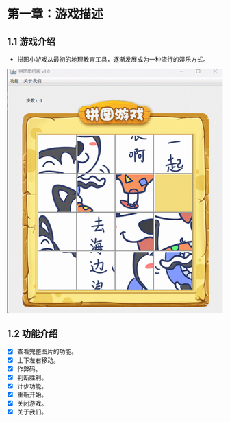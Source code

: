 # 第一章：游戏描述

## 1.1 游戏介绍

* 拼图小游戏从最初的地理教育工具，逐渐发展成为一种流行的娱乐方式。

![](./assets/1.gif)

## 1.2 功能介绍

- [x] 查看完整图片的功能。
- [x] 上下左右移动。
- [x] 作弊码。
- [x] 判断胜利。
- [x] 计步功能。
- [x] 重新开始。
- [x] 关闭游戏。
- [x] 关于我们。
